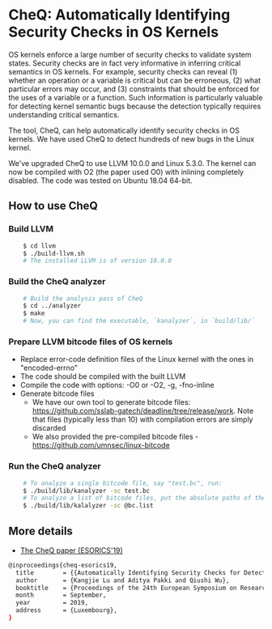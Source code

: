 # CheQ: Automatically Identifying Security Checks in OS Kernels

OS kernels enforce a large number of security checks to validate
system states. Security checks are in fact very informative in
inferring critical semantics in OS kernels. For example, 
security checks can reveal (1) whether an operation or a variable is
critical but can be erroneous, (2) what particular errors may occur,
and (3) constraints that should be enforced for the uses of a
variable or a function. Such information is particularly
valuable for detecting kernel semantic bugs because the detection
typically requires understanding critical semantics. 

The tool, CheQ, can help automatically identify security checks in OS
kernels.  We have used CheQ to detect hundreds of new bugs in the
Linux kernel.

We've upgraded CheQ to use LLVM 10.0.0 and Linux 5.3.0.
The kernel can now be compiled with O2 (the paper used O0) with
inlining completely disabled.  The code was tested on Ubuntu 18.04
64-bit.

## How to use CheQ

### Build LLVM 
```sh 
	$ cd llvm 
	$ ./build-llvm.sh 
	# The installed LLVM is of version 10.0.0 
```

### Build the CheQ analyzer 
```sh 
	# Build the analysis pass of CheQ 
	$ cd ../analyzer 
	$ make 
	# Now, you can find the executable, `kanalyzer`, in `build/lib/`
```
 
### Prepare LLVM bitcode files of OS kernels

* Replace error-code definition files of the Linux kernel with the ones
in "encoded-errno"
* The code should be compiled with the built LLVM
* Compile the code with options: -O0 or -O2, -g, -fno-inline
* Generate bitcode files
	- We have our own tool to generate bitcode files: https://github.com/sslab-gatech/deadline/tree/release/work. Note that files (typically less than 10) with compilation errors are simply discarded
	- We also provided the pre-compiled bitcode files - https://github.com/umnsec/linux-bitcode

### Run the CheQ analyzer
```sh
	# To analyze a single bitcode file, say "test.bc", run:
	$ ./build/lib/kanalyzer -sc test.bc
	# To analyze a list of bitcode files, put the absolute paths of the bitcode files in a file, say "bc.list", then run:
	$ ./build/lib/kalalyzer -sc @bc.list
```

## More details
* [The CheQ paper (ESORICS'19)](https://link.springer.com/chapter/10.1007/978-3-030-29962-0_1)
```sh
@inproceedings{cheq-esorics19,
  title        = {{Automatically Identifying Security Checks for Detecting Kernel Semantic Bugs}},
  author       = {Kangjie Lu and Aditya Pakki and Qiushi Wu},
  booktitle    = {Proceedings of the 24th European Symposium on Research in Computer Security (ESORICS)},
  month        = September,
  year         = 2019,
  address      = {Luxembourg},
}
```
